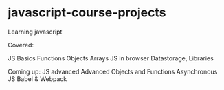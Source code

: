# javascript-course-projects
Learning javascript


Covered:

JS Basics
Functions
Objects 
Arrays
JS in browser
Datastorage, Libraries


Coming up:
JS advanced
Advanced Objects and Functions
Asynchronous JS
Babel & Webpack
